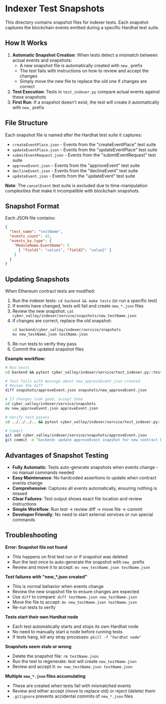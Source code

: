 # Indexer Test Snapshots

This directory contains snapshot files for indexer tests. Each snapshot captures the blockchain events emitted during a specific Hardhat test suite.

## How It Works

1. **Automatic Snapshot Creation**: When tests detect a mismatch between actual events and snapshots:
   - A new snapshot file is automatically created with `new_` prefix
   - The test fails with instructions on how to review and accept the changes
   - Simply move the new file to replace the old one if changes are correct
2. **Test Execution**: Tests in `test_indexer.py` compare actual events against these snapshots
3. **First Run**: If a snapshot doesn't exist, the test will create it automatically with `new_` prefix

## File Structure

Each snapshot file is named after the Hardhat test suite it captures:
- `createEventPlace.json` - Events from the "createEventPlace" test suite
- `updateEventPlace.json` - Events from the "updateEventPlace" test suite
- `submitEventRequest.json` - Events from the "submitEventRequest" test suite
- `approveEvent.json` - Events from the "approveEvent" test suite
- `declineEvent.json` - Events from the "declineEvent" test suite
- `updateEvent.json` - Events from the "updateEvent" test suite

**Note**: The `cancelEvent` test suite is excluded due to time-manipulation complexities that make it incompatible with blockchain snapshots.

## Snapshot Format

Each JSON file contains:
```json
{
  "test_name": "testName",
  "events_count": 42,
  "events_by_type": {
    "ModuleName.EventName": [
      { "field1": "value1", "field2": "value2" }
    ]
  }
}
```

## Updating Snapshots

When Ethereum contract tests are modified:

1. Run the indexer tests: `cd backend && make tests` (or run a specific test)
2. If events have changed, tests will fail and create `new_*.json` files
3. Review the new snapshot: `cat cyber_valley/indexer/service/snapshots/new_testName.json`
4. If changes are correct, replace the old snapshot:
   ```bash
   cd backend/cyber_valley/indexer/service/snapshots
   mv new_testName.json testName.json
   ```
5. Re-run tests to verify they pass
6. Commit the updated snapshot files

**Example workflow:**
```bash
# Run tests
cd backend && pytest cyber_valley/indexer/service/test_indexer.py::test_approve_event -v

# Test fails with message about new_approveEvent.json created
# Review the diff
diff snapshots/approveEvent.json snapshots/new_approveEvent.json

# If changes look good, accept them
cd cyber_valley/indexer/service/snapshots
mv new_approveEvent.json approveEvent.json

# Verify test passes
cd ../../../.. && pytest cyber_valley/indexer/service/test_indexer.py::test_approve_event -v

# Commit
git add cyber_valley/indexer/service/snapshots/approveEvent.json
git commit -m "backend: update approveEvent snapshot for new contract behavior"
```

## Advantages of Snapshot Testing

- **Fully Automatic**: Tests auto-generate snapshots when events change - no manual commands needed
- **Easy Maintenance**: No hardcoded assertions to update when contract events change
- **Comprehensive**: Captures all events automatically, ensuring nothing is missed
- **Clear Failures**: Test output shows exact file location and review instructions
- **Simple Workflow**: Run test → review diff → move file → commit
- **Developer Friendly**: No need to start external services or run special commands

## Troubleshooting

**Error: Snapshot file not found**
- This happens on first test run or if snapshot was deleted
- Run the test once to auto-generate the snapshot with `new_` prefix
- Review and move it to accept: `mv new_testName.json testName.json`

**Test failures with "new_*.json created"**
- This is normal behavior when events change
- Review the new snapshot file to ensure changes are expected
- Use `diff` to compare: `diff testName.json new_testName.json`
- Move the file to accept: `mv new_testName.json testName.json`
- Re-run tests to verify

**Tests start their own Hardhat node**
- Each test automatically starts and stops its own Hardhat node
- No need to manually start a node before running tests
- If tests hang, kill any stray processes: `pkill -f "hardhat node"`

**Snapshots seem stale or wrong**
- Delete the snapshot file: `rm testName.json`
- Run the test to regenerate: test will create `new_testName.json`
- Review and accept it: `mv new_testName.json testName.json`

**Multiple `new_*.json` files accumulating**
- These are created when tests fail with mismatched events
- Review and either accept (move to replace old) or reject (delete) them
- `.gitignore` prevents accidental commits of `new_*.json` files
